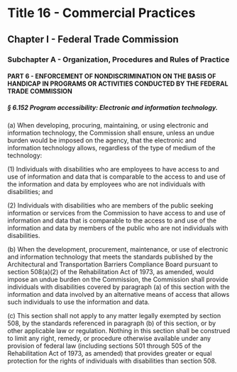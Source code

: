 
# Title 16 - Commercial Practices
## Chapter I - Federal Trade Commission
### Subchapter A - Organization, Procedures and Rules of Practice
#### PART 6 - ENFORCEMENT OF NONDISCRIMINATION ON THE BASIS OF HANDICAP IN PROGRAMS OR ACTIVITIES CONDUCTED BY THE FEDERAL TRADE COMMISSION
##### § 6.152 Program accessibility: Electronic and information technology.

(a) When developing, procuring, maintaining, or using electronic and information technology, the Commission shall ensure, unless an undue burden would be imposed on the agency, that the electronic and information technology allows, regardless of the type of medium of the technology:

(1) Individuals with disabilities who are employees to have access to and use of information and data that is comparable to the access to and use of the information and data by employees who are not individuals with disabilities; and

(2) Individuals with disabilities who are members of the public seeking information or services from the Commission to have access to and use of information and data that is comparable to the access to and use of the information and data by members of the public who are not individuals with disabilities.

(b) When the development, procurement, maintenance, or use of electronic and information technology that meets the standards published by the Architectural and Transportation Barriers Compliance Board pursuant to section 508(a)(2) of the Rehabilitation Act of 1973, as amended, would impose an undue burden on the Commission, the Commission shall provide individuals with disabilities covered by paragraph (a) of this section with the information and data involved by an alternative means of access that allows such individuals to use the information and data.

(c) This section shall not apply to any matter legally exempted by section 508, by the standards referenced in paragraph (b) of this section, or by other applicable law or regulation. Nothing in this section shall be construed to limit any right, remedy, or procedure otherwise available under any provision of federal law (including sections 501 through 505 of the Rehabilitation Act of 1973, as amended) that provides greater or equal protection for the rights of individuals with disabilities than section 508.
